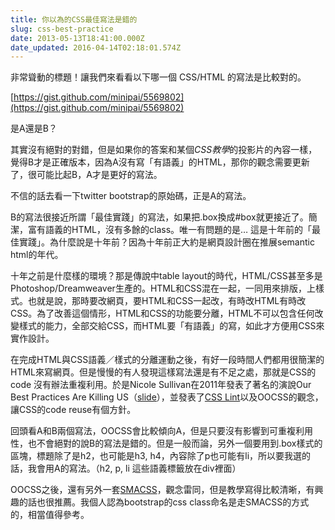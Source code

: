 ```yaml
---
title: 你以為的CSS最佳寫法是錯的
slug: css-best-practice
date: 2013-05-13T18:41:00.000Z
date_updated: 2016-04-14T02:18:01.574Z
---
```


非常聳動的標題！讓我們來看看以下哪一個 CSS/HTML 的寫法是比較對的。

[https://gist.github.com/minipai/5569802](https://gist.github.com/minipai/5569802)

是A還是B？

其實沒有絕對的對錯，但是如果你的答案和某個*CSS教學*的投影片的內容一樣，覺得B才是正確版本，因為A沒有寫「有語義」的HTML，那你的觀念需要更新了，很可能比起B，A才是更好的寫法。

不信的話去看一下twitter bootstrap的原始碼，正是A的寫法。

B的寫法很接近所謂「最佳實踐」的寫法，如果把.box換成#box就更接近了。簡潔，富有語義的HTML，沒有多餘的class。唯一有問題的是&hellip; 這是十年前的「最佳實踐」。為什麼說是十年前？因為十年前正大約是網頁設計圈在推展semantic html的年代。

十年之前是什麼樣的環境？那是傳說中table layout的時代，HTML/CSS甚至多是Photoshop/Dreamweaver生產的。HTML和CSS混在一起，一同用來排版，上樣式。也就是說，那時要改網頁，要HTML和CSS一起改，有時改HTML有時改CSS。為了改善這個情形，HTML和CSS的功能要分離，HTML不可以包含任何改變樣式的能力，全部交給CSS，而HTML要「有語義」的寫，如此才方便用CSS來實作設計。

在完成HTML與CSS語義／樣式的分離運動之後，有好一段時間人們都用很簡潔的HTML來寫網頁。但是慢慢的有人發現這樣寫法還是有不足之處，那就是CSS的 code 沒有辦法重複利用。於是Nicole Sullivan在2011年發表了著名的演說Our Best Practices Are Killing US（[slide](http://www.slideshare.net/stubbornella/our-best-practices-are-killing-us?ref=http://www.stubbornella.org/content/2011/04/28/our-best-practices-are-killing-us/)），並發表了[CSS Lint](http://csslint.net/)以及OOCSS的觀念，讓CSS的code reuse有個方針。

回頭看A和B兩個寫法，OOCSS會比較傾向A，但是只要沒有影響到可重複利用性，也不會絕對的說B的寫法是錯的。但是一般而論，另外一個要用到.box樣式的區塊，標題除了是h2，也可能是h3, h4，內容除了p也可能有li，所以要我選的話，我會用A的寫法。（h2, p, li 這些語義標籤放在div裡面）

OOCSS之後，還有另外一套[SMACSS](http://smacss.com/)，觀念雷同，但是教學寫得比較清晰，有興趣的話也很推薦。我個人認為bootstrap的css class命名是走SMACSS的方式的，相當值得參考。

